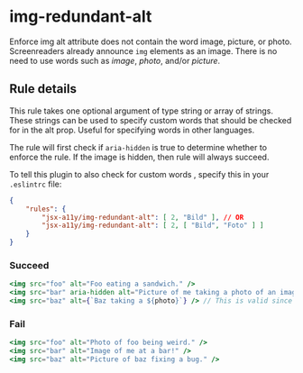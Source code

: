 # img-redundant-alt

Enforce img alt attribute does not contain the word image, picture, or photo. Screenreaders already announce `img` elements as an image. There is no need to use words such as *image*, *photo*, and/or *picture*.

## Rule details
This rule takes one optional argument of type string or array of strings. These strings can be used to specify custom words that should be checked for in the alt prop. Useful for specifying words in other languages.

The rule will first check if `aria-hidden` is true to determine whether to enforce the rule. If the image is hidden, then rule will always succeed.

To tell this plugin to also check for custom words , specify this in your `.eslintrc` file:

```json
{
    "rules": {
        "jsx-a11y/img-redundant-alt": [ 2, "Bild" ], // OR
        "jsx-a11y/img-redundant-alt": [ 2, [ "Bild", "Foto" ] ]
    }
}
```

### Succeed
```jsx
<img src="foo" alt="Foo eating a sandwich." />
<img src="bar" aria-hidden alt="Picture of me taking a photo of an image" /> // Will pass because it is hidden.
<img src="baz" alt={`Baz taking a ${photo}`} /> // This is valid since photo is a variable name.
```

### Fail
```jsx
<img src="foo" alt="Photo of foo being weird." />
<img src="bar" alt="Image of me at a bar!" />
<img src="baz" alt="Picture of baz fixing a bug." />
```
